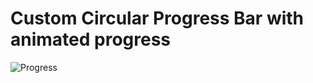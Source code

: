 # Custom Circular Progress Bar with animated progress
![Progress](https://user-images.githubusercontent.com/91529367/223423008-1b687659-70d3-46da-b182-993b167e64c0.png)

